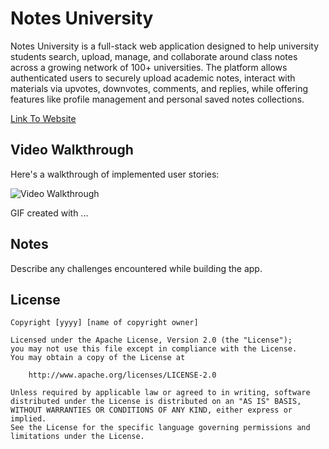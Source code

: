 # Notes University

Notes University is a full-stack web application designed to help university students search, upload, manage, and collaborate around class notes across a growing network of 100+ universities. The platform allows authenticated users to securely upload academic notes, interact with materials via upvotes, downvotes, comments, and replies, while offering features like profile management and personal saved notes collections.

<a href="https://notes-university-frontend.onrender.com">Link To Website</a>

## Video Walkthrough

Here's a walkthrough of implemented user stories:

<img src='notes_univ.gif' title='Video Walkthrough' width='' alt='Video Walkthrough' />

<!-- Replace this with whatever GIF tool you used! -->
GIF created with ...  
<!-- Recommended tools:
[Kap](https://getkap.co/) for macOS
[ScreenToGif](https://www.screentogif.com/) for Windows
[peek](https://github.com/phw/peek) for Linux. -->

## Notes

Describe any challenges encountered while building the app.

## License

    Copyright [yyyy] [name of copyright owner]

    Licensed under the Apache License, Version 2.0 (the "License");
    you may not use this file except in compliance with the License.
    You may obtain a copy of the License at

        http://www.apache.org/licenses/LICENSE-2.0

    Unless required by applicable law or agreed to in writing, software
    distributed under the License is distributed on an "AS IS" BASIS,
    WITHOUT WARRANTIES OR CONDITIONS OF ANY KIND, either express or implied.
    See the License for the specific language governing permissions and
    limitations under the License.

